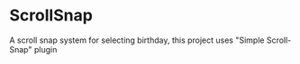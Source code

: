 # ScrollSnap
 A scroll snap system for selecting birthday, this project uses "Simple Scroll-Snap" plugin
